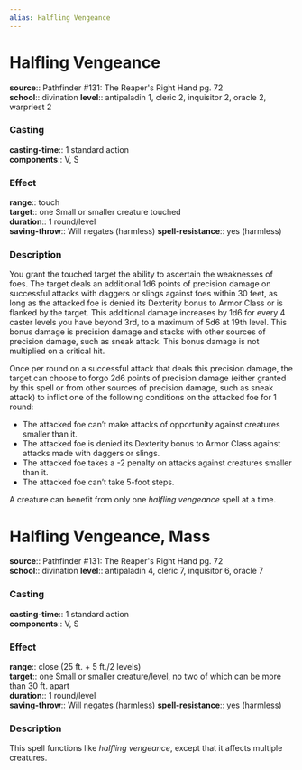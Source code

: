 ```yaml
---
alias: Halfling Vengeance
---
```


# Halfling Vengeance 

**source**:: Pathfinder \#131: The Reaper's Right Hand pg. 72  
**school**:: divination
**level**:: antipaladin 1, cleric 2, inquisitor 2, oracle 2, warpriest 2

### Casting 

**casting-time**:: 1 standard action  
**components**:: V, S

### Effect 

**range**:: touch  
**target**:: one Small or smaller creature touched  
**duration**:: 1 round/level  
**saving-throw**:: Will negates (harmless)
**spell-resistance**:: yes (harmless)

### Description 

You grant the touched target the ability to ascertain the weaknesses of foes. The target deals an additional 1d6 points of precision damage on successful attacks with daggers or slings against foes within 30 feet, as long as the attacked foe is denied its Dexterity bonus to Armor Class or is flanked by the target. This additional damage increases by 1d6 for every 4 caster levels you have beyond 3rd, to a maximum of 5d6 at 19th level. This bonus damage is precision damage and stacks with other sources of precision damage, such as sneak attack. This bonus damage is not multiplied on a critical hit.  
  
Once per round on a successful attack that deals this precision damage, the target can choose to forgo 2d6 points of precision damage (either granted by this spell or from other sources of precision damage, such as sneak attack) to inflict one of the following conditions on the attacked foe for 1 round:

-   The attacked foe can’t make attacks of opportunity against creatures smaller than it.
-   The attacked foe is denied its Dexterity bonus to Armor Class against attacks made with daggers or slings.
-   The attacked foe takes a -2 penalty on attacks against creatures smaller than it.
-   The attacked foe can’t take 5-foot steps.

A creature can benefit from only one *halfling vengeance* spell at a time.

# Halfling Vengeance, Mass 

**source**:: Pathfinder \#131: The Reaper's Right Hand pg. 72  
**school**:: divination
**level**:: antipaladin 4, cleric 7, inquisitor 6, oracle 7

### Casting 

**casting-time**:: 1 standard action  
**components**:: V, S

### Effect 

**range**:: close (25 ft. + 5 ft./2 levels)  
**target**:: one Small or smaller creature/level, no two of which can be more than 30 ft. apart  
**duration**:: 1 round/level  
**saving-throw**:: Will negates (harmless)
**spell-resistance**:: yes (harmless)

### Description 

This spell functions like *halfling vengeance*, except that it affects multiple creatures.
